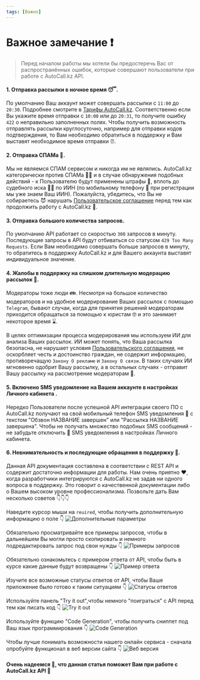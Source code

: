 ```yaml
---
tags: [Важно]
---
```


# Важное замечание ❗️

> Перед началом работы мы хотели бы предостеречь Вас от распространённых ошибок, которые совершают пользователи при работе с AutoCall.kz API.

#### 1. Отправка рассылки в ночное время 😴.

По умолчанию Ваш аккаунт может совершать рассылки с `11:00` до `20:30`. Подробнее смотрите в [Тарифы AutoCall.kz](https://autocall.kz/#pricing). Соответственно если Вы укажите время отправки с `10:00` или до `20:31`, то получите ошибку `422` о неправильно заполненных полях. Чтобы получить возможность отправлять рассылки круглосуточно, например для отправки кодов подтверждения, то Вам необходимо обратиться в поддержку и Вам выставят необходимое время отправки ⏰.

#### 2. Отправка СПАМа 🤬.

Мы не являемся СПАМ сервисом и никогда им не являлись. AutoCall.kz категорически против СПАМа 🙅‍♂️ и в случае обнаружения подобных действий - к Пользователю будут применены штрафы 💸, вплоть до судебного иска 👨‍⚖️ по ИИН (по мобильному телефону 📱 при регистрации мы уже знаем Ваш ИИН). Пожалуйста, убедитесь, что Вы не собираетесь 😈 нарушать [Пользовательское соглашение](https://autocall.kz/agreement) перед тем как продолжить работу с AutoCall.kz 🤝.

#### 3. Отправка большого количества запросов.

По умолчанию API работает со скоростью `300` запросов в минуту. Последующие запросы в API будут отбиваться со статусом `429 Too Many Requests`. Если Вам необходимо совершать больше запросов в минуту, то обратитесь в поддержку AutoCall.kz и для Вашего аккаунта выставят индивидуальное значение.

#### 4. Жалобы в поддержку на слишком длительную модерацию рассылок 😤.

Модераторы тоже люди 👪. Несмотря на большое количество модераторов и на удобное модерирование Ваших рассылок с помощью `Telegram`, бывают случаи, когда для принятия решений модераторам приходится обращаться за помощью к юристам 🤓 и это занимает некоторое время ⌛.

В целях оптимизации процесса модерирования мы используем ИИ для анализа Ваших рассылок. ИИ может понять, что Ваша рассылка безопасна, не нарушает условия [Пользовательского соглашения](https://autocall.kz/agreement), не оскорбляет честь и достоинство граждан, не содержит информацию, противоречащую `Закону О рекламе` и `Закону О связи`. В таких случаях ИИ мгновенно одобрит Вашу рассылку, а в остальных случаях - отправит Вашу рассылку на рассмотрение модераторам 🧐.

#### 5. Включено SMS уведомление на Вашем аккаунте в настройках Личного кабинета .

Нередко Пользователи после успешной API интеграции своего ПО с AutoCall.kz получают на свой мобильный телефон SMS уведомления 💌 с текстом "Обзвон НАЗВАНИЕ завершен" или "Рассылка НАЗВАНИЕ завершена". Чтобы не получать множество подобных SMS сообщений - не забудьте отключить 📩 SMS уведомления в настройках Личного кабинета.

#### 6. Невнимательность и последующие обращения в поддержку 😤.

Данная API документация составлена в соответствии с REST API и содержит достаточно информации для работы. Нам очень приятно ❤️, когда разработчики интегрируются с AutoCall.kz не задав ни одного вопроса в поддержку. Это говорит о качественной документации либо о Вашем высоком уровне профессионализма. Позвольте дать Вам несколько советов 👇👇👇

Наведите курсор мыши на `reuired`, чтобы получить дополнительную информацию о поле 👇
![Дополнительные параметры](../assets/images/1.png)

Обязательно просматривайте все примеры запросов, чтобы в дальнейшем Вы могли просто скопировать и немного подредактировать запрос под свои нужды 👇
![Примеры запросов](../assets/images/2.png)

Обязательно ознакомьтесь с примером ответа от API, чтобы быть в курсе какие данные будут возвращены 👇
![Пример ответа](../assets/images/3.png)

Изучите все возможные статусы ответов от API, чтобы Ваше приложение было готово к таким ситуациям 👇
![Статусы ответов](../assets/images/4.png)

Используйте панель "Try it out",чтобы немного "поиграться" с API перед тем как писать код 👇
![Try it out](../assets/images/5.png)

Используйте функцию "Code Generation", чтобы получить сниппет под Ваш язык программирования 👇
![Code Generation](../assets/images/6.png)

Чтобы лучше понимать возможности нашего онлайн сервиса - сначала опробуйте функционал в веб версии сайта 👇
![Веб версия](../assets/images/7.png)

#### Очень надеемся 🙏, что данная статья поможет Вам при работе с AutoCall.kz API 🤝
